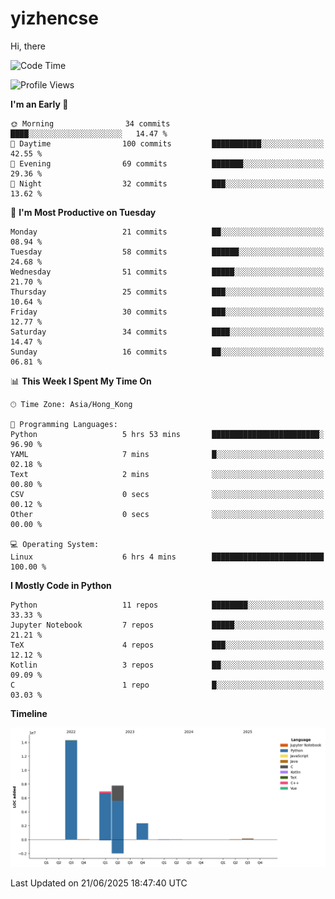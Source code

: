 # yizhencse


Hi, there

<!--START_SECTION:waka-->
![Code Time](http://img.shields.io/badge/Code%20Time-22%20hrs%2010%20mins-blue)

![Profile Views](http://img.shields.io/badge/Profile%20Views-0-blue)

**I'm an Early 🐤** 

```text
🌞 Morning                34 commits          ████░░░░░░░░░░░░░░░░░░░░░   14.47 % 
🌆 Daytime                100 commits         ███████████░░░░░░░░░░░░░░   42.55 % 
🌃 Evening                69 commits          ███████░░░░░░░░░░░░░░░░░░   29.36 % 
🌙 Night                  32 commits          ███░░░░░░░░░░░░░░░░░░░░░░   13.62 % 
```
📅 **I'm Most Productive on Tuesday** 

```text
Monday                   21 commits          ██░░░░░░░░░░░░░░░░░░░░░░░   08.94 % 
Tuesday                  58 commits          ██████░░░░░░░░░░░░░░░░░░░   24.68 % 
Wednesday                51 commits          █████░░░░░░░░░░░░░░░░░░░░   21.70 % 
Thursday                 25 commits          ███░░░░░░░░░░░░░░░░░░░░░░   10.64 % 
Friday                   30 commits          ███░░░░░░░░░░░░░░░░░░░░░░   12.77 % 
Saturday                 34 commits          ████░░░░░░░░░░░░░░░░░░░░░   14.47 % 
Sunday                   16 commits          ██░░░░░░░░░░░░░░░░░░░░░░░   06.81 % 
```


📊 **This Week I Spent My Time On** 

```text
🕑︎ Time Zone: Asia/Hong_Kong

💬 Programming Languages: 
Python                   5 hrs 53 mins       ████████████████████████░   96.90 % 
YAML                     7 mins              █░░░░░░░░░░░░░░░░░░░░░░░░   02.18 % 
Text                     2 mins              ░░░░░░░░░░░░░░░░░░░░░░░░░   00.80 % 
CSV                      0 secs              ░░░░░░░░░░░░░░░░░░░░░░░░░   00.12 % 
Other                    0 secs              ░░░░░░░░░░░░░░░░░░░░░░░░░   00.00 % 

💻 Operating System: 
Linux                    6 hrs 4 mins        █████████████████████████   100.00 % 
```

**I Mostly Code in Python** 

```text
Python                   11 repos            ████████░░░░░░░░░░░░░░░░░   33.33 % 
Jupyter Notebook         7 repos             █████░░░░░░░░░░░░░░░░░░░░   21.21 % 
TeX                      4 repos             ███░░░░░░░░░░░░░░░░░░░░░░   12.12 % 
Kotlin                   3 repos             ██░░░░░░░░░░░░░░░░░░░░░░░   09.09 % 
C                        1 repo              █░░░░░░░░░░░░░░░░░░░░░░░░   03.03 % 
```



**Timeline**

![Lines of Code chart](https://raw.githubusercontent.com/yizhencse/yizhencse/main/assets/bar_graph.png)


 Last Updated on 21/06/2025 18:47:40 UTC
<!--END_SECTION:waka-->

